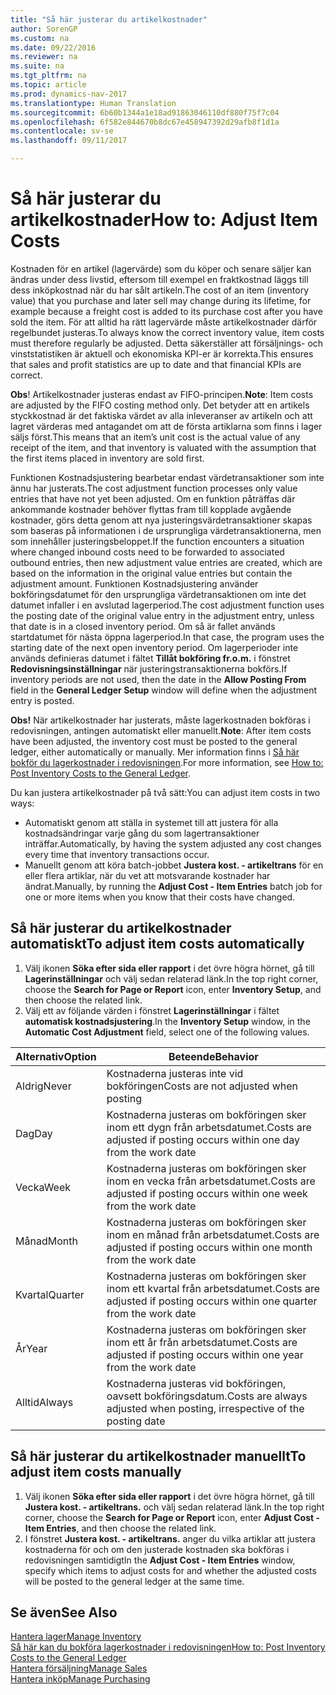 ```yaml
---
title: "Så här justerar du artikelkostnader"
author: SorenGP
ms.custom: na
ms.date: 09/22/2016
ms.reviewer: na
ms.suite: na
ms.tgt_pltfrm: na
ms.topic: article
ms.prod: dynamics-nav-2017
ms.translationtype: Human Translation
ms.sourcegitcommit: 6b60b1344a1e18ad91863046110df880f75f7c04
ms.openlocfilehash: 6f582e844670b8dc67e458947392d29afb8f1d1a
ms.contentlocale: sv-se
ms.lasthandoff: 09/11/2017

---
```


# <a name="how-to-adjust-item-costs"></a><span data-ttu-id="4cf3c-102">Så här justerar du artikelkostnader</span><span class="sxs-lookup"><span data-stu-id="4cf3c-102">How to: Adjust Item Costs</span></span>   
<span data-ttu-id="4cf3c-103">Kostnaden för en artikel (lagervärde) som du köper och senare säljer kan ändras under dess livstid, eftersom till exempel en fraktkostnad läggs till dess inköpkostnad när du har sålt artikeln.</span><span class="sxs-lookup"><span data-stu-id="4cf3c-103">The cost of an item (inventory value) that you purchase and later sell may change during its lifetime, for example because a freight cost is added to its purchase cost after you have sold the item.</span></span> <span data-ttu-id="4cf3c-104">För att alltid ha rätt lagervärde måste artikelkostnader därför regelbundet justeras.</span><span class="sxs-lookup"><span data-stu-id="4cf3c-104">To always know the correct inventory value, item costs must therefore regularly be adjusted.</span></span>
<span data-ttu-id="4cf3c-105">Detta säkerställer att försäljnings- och vinststatistiken är aktuell och ekonomiska KPI-er är korrekta.</span><span class="sxs-lookup"><span data-stu-id="4cf3c-105">This ensures that sales and profit statistics are up to date and that financial KPIs are correct.</span></span>

<span data-ttu-id="4cf3c-106">**Obs**! Artikelkostnader justeras endast av FIFO-principen.</span><span class="sxs-lookup"><span data-stu-id="4cf3c-106">**Note**: Item costs are adjusted by the FIFO costing method only.</span></span> <span data-ttu-id="4cf3c-107">Det betyder att en artikels styckkostnad är det faktiska värdet av alla inleveranser av artikeln och att lagret värderas med antagandet om att de första artiklarna som finns i lager säljs först.</span><span class="sxs-lookup"><span data-stu-id="4cf3c-107">This means that an item’s unit cost is the actual value of any receipt of the item, and that inventory is valuated with the assumption that the first items placed in inventory are sold first.</span></span>

<span data-ttu-id="4cf3c-108">Funktionen Kostnadsjustering bearbetar endast värdetransaktioner som inte ännu har justerats.</span><span class="sxs-lookup"><span data-stu-id="4cf3c-108">The cost adjustment function processes only value entries that have not yet been adjusted.</span></span> <span data-ttu-id="4cf3c-109">Om en funktion påträffas där ankommande kostnader behöver flyttas fram till kopplade avgående kostnader, görs detta genom att nya justeringsvärdetransaktioner skapas som baseras på informationen i de ursprungliga värdetransaktionerna, men som innehåller justeringsbeloppet.</span><span class="sxs-lookup"><span data-stu-id="4cf3c-109">If the function encounters a situation where changed inbound costs need to be forwarded to associated outbound entries, then new adjustment value entries are created, which are based on the information in the original value entries but contain the adjustment amount.</span></span> <span data-ttu-id="4cf3c-110">Funktionen Kostnadsjustering använder bokföringsdatumet för den ursprungliga värdetransaktionen om inte det datumet infaller i en avslutad lagerperiod.</span><span class="sxs-lookup"><span data-stu-id="4cf3c-110">The cost adjustment function uses the posting date of the original value entry in the adjustment entry, unless that date is in a closed inventory period.</span></span> <span data-ttu-id="4cf3c-111">Om så är fallet används startdatumet för nästa öppna lagerperiod.</span><span class="sxs-lookup"><span data-stu-id="4cf3c-111">In that case, the program uses the starting date of the next open inventory period.</span></span> <span data-ttu-id="4cf3c-112">Om lagerperioder inte används definieras datumet i fältet **Tillåt bokföring fr.o.m.** i fönstret **Redovisningsinställningar** när justeringstransaktionerna bokförs.</span><span class="sxs-lookup"><span data-stu-id="4cf3c-112">If inventory periods are not used, then the date in the **Allow Posting From** field in the **General Ledger Setup** window will define when the adjustment entry is posted.</span></span>

<span data-ttu-id="4cf3c-113">**Obs!** När artikelkostnader har justerats, måste lagerkostnaden bokföras i redovisningen, antingen automatiskt eller manuellt.</span><span class="sxs-lookup"><span data-stu-id="4cf3c-113">**Note**: After item costs have been adjusted, the inventory cost must be posted to the general ledger, either automatically or manually.</span></span> <span data-ttu-id="4cf3c-114">Mer information finns i [Så här bokför du lagerkostnader i redovisningen](inventory-how-post-inventory-cost-gl.md).</span><span class="sxs-lookup"><span data-stu-id="4cf3c-114">For more information, see [How to: Post Inventory Costs to the General Ledger](inventory-how-post-inventory-cost-gl.md).</span></span>

<span data-ttu-id="4cf3c-115">Du kan justera artikelkostnader på två sätt:</span><span class="sxs-lookup"><span data-stu-id="4cf3c-115">You can adjust item costs in two ways:</span></span>
 - <span data-ttu-id="4cf3c-116">Automatiskt genom att ställa in systemet till att justera för alla kostnadsändringar varje gång du som lagertransaktioner inträffar.</span><span class="sxs-lookup"><span data-stu-id="4cf3c-116">Automatically, by having the system adjusted any cost changes every time that inventory transactions occur.</span></span>
 - <span data-ttu-id="4cf3c-117">Manuellt genom att köra batch-jobbet **Justera kost. - artikeltrans** för en eller flera artiklar, när du vet att motsvarande kostnader har ändrat.</span><span class="sxs-lookup"><span data-stu-id="4cf3c-117">Manually, by running the **Adjust Cost - Item Entries** batch job for one or more items when you know that their costs have changed.</span></span>  

## <a name="to-adjust-item-costs-automatically"></a><span data-ttu-id="4cf3c-118">Så här justerar du artikelkostnader automatiskt</span><span class="sxs-lookup"><span data-stu-id="4cf3c-118">To adjust item costs automatically</span></span>
1. <span data-ttu-id="4cf3c-119">Välj ikonen **Söka efter sida eller rapport** i det övre högra hörnet, gå till **Lagerinställningar** och välj sedan relaterad länk.</span><span class="sxs-lookup"><span data-stu-id="4cf3c-119">In the top right corner, choose the **Search for Page or Report** icon, enter **Inventory Setup**, and then  choose the related link.</span></span>
2. <span data-ttu-id="4cf3c-120">Välj ett av följande värden i fönstret **Lagerinställningar** i fältet **automatisk kostnadsjustering**.</span><span class="sxs-lookup"><span data-stu-id="4cf3c-120">In the **Inventory Setup** window, in the **Automatic Cost Adjustment** field, select one of the following values.</span></span>

|<span data-ttu-id="4cf3c-121">Alternativ</span><span class="sxs-lookup"><span data-stu-id="4cf3c-121">Option</span></span> |<span data-ttu-id="4cf3c-122">Beteende</span><span class="sxs-lookup"><span data-stu-id="4cf3c-122">Behavior</span></span> |
|-------|---------|
|<span data-ttu-id="4cf3c-123">Aldrig</span><span class="sxs-lookup"><span data-stu-id="4cf3c-123">Never</span></span>|<span data-ttu-id="4cf3c-124">Kostnaderna justeras inte vid bokföringen</span><span class="sxs-lookup"><span data-stu-id="4cf3c-124">Costs are not adjusted when posting</span></span>|
|<span data-ttu-id="4cf3c-125">Dag</span><span class="sxs-lookup"><span data-stu-id="4cf3c-125">Day</span></span>|<span data-ttu-id="4cf3c-126">Kostnaderna justeras om bokföringen sker inom ett dygn från arbetsdatumet.</span><span class="sxs-lookup"><span data-stu-id="4cf3c-126">Costs are adjusted if posting occurs within one day from the work date</span></span>|
|<span data-ttu-id="4cf3c-127">Vecka</span><span class="sxs-lookup"><span data-stu-id="4cf3c-127">Week</span></span>|<span data-ttu-id="4cf3c-128">Kostnaderna justeras om bokföringen sker inom en vecka från arbetsdatumet.</span><span class="sxs-lookup"><span data-stu-id="4cf3c-128">Costs are adjusted if posting occurs within one week from the work date</span></span>|
|<span data-ttu-id="4cf3c-129">Månad</span><span class="sxs-lookup"><span data-stu-id="4cf3c-129">Month</span></span>|<span data-ttu-id="4cf3c-130">Kostnaderna justeras om bokföringen sker inom en månad från arbetsdatumet.</span><span class="sxs-lookup"><span data-stu-id="4cf3c-130">Costs are adjusted if posting occurs within one month from the work date</span></span>|
|<span data-ttu-id="4cf3c-131">Kvartal</span><span class="sxs-lookup"><span data-stu-id="4cf3c-131">Quarter</span></span>|<span data-ttu-id="4cf3c-132">Kostnaderna justeras om bokföringen sker inom ett kvartal från arbetsdatumet.</span><span class="sxs-lookup"><span data-stu-id="4cf3c-132">Costs are adjusted if posting occurs within one quarter from the work date</span></span>|
|<span data-ttu-id="4cf3c-133">År</span><span class="sxs-lookup"><span data-stu-id="4cf3c-133">Year</span></span>|<span data-ttu-id="4cf3c-134">Kostnaderna justeras om bokföringen sker inom ett år från arbetsdatumet.</span><span class="sxs-lookup"><span data-stu-id="4cf3c-134">Costs are adjusted if posting occurs within one year from the work date</span></span>|
|<span data-ttu-id="4cf3c-135">Alltid</span><span class="sxs-lookup"><span data-stu-id="4cf3c-135">Always</span></span>|<span data-ttu-id="4cf3c-136">Kostnaderna justeras vid bokföringen, oavsett bokföringsdatum.</span><span class="sxs-lookup"><span data-stu-id="4cf3c-136">Costs are always adjusted when posting, irrespective of the posting date</span></span>|

## <a name="to-adjust-item-costs-manually"></a><span data-ttu-id="4cf3c-137">Så här justerar du artikelkostnader manuellt</span><span class="sxs-lookup"><span data-stu-id="4cf3c-137">To adjust item costs manually</span></span>
1. <span data-ttu-id="4cf3c-138">Välj ikonen **Söka efter sida eller rapport** i det övre högra hörnet, gå till **Justera kost. - artikeltrans.** och välj sedan relaterad länk.</span><span class="sxs-lookup"><span data-stu-id="4cf3c-138">In the top right corner, choose the **Search for Page or Report** icon, enter **Adjust Cost - Item Entries**, and then choose the related link.</span></span>
2. <span data-ttu-id="4cf3c-139">I fönstret **Justera kost. - artikeltrans.** anger du vilka artiklar att justera kostnaderna för och om den justerade kostnaden ska bokföras i redovisningen samtidigt</span><span class="sxs-lookup"><span data-stu-id="4cf3c-139">In the **Adjust Cost - Item Entries** window, specify which items to adjust costs for and whether the adjusted costs will be posted to the general ledger at the same time.</span></span>

## <a name="see-also"></a><span data-ttu-id="4cf3c-140">Se även</span><span class="sxs-lookup"><span data-stu-id="4cf3c-140">See Also</span></span>
[<span data-ttu-id="4cf3c-141">Hantera lager</span><span class="sxs-lookup"><span data-stu-id="4cf3c-141">Manage Inventory</span></span>](inventory-manage-inventory.md)  
[<span data-ttu-id="4cf3c-142">Så här kan du bokföra lagerkostnader i redovisningen</span><span class="sxs-lookup"><span data-stu-id="4cf3c-142">How to: Post Inventory Costs to the General Ledger</span></span>](inventory-how-post-inventory-cost-gl.md)  
[<span data-ttu-id="4cf3c-143">Hantera försäljning</span><span class="sxs-lookup"><span data-stu-id="4cf3c-143">Manage Sales</span></span>](sales-manage-sales.md)  
[<span data-ttu-id="4cf3c-144">Hantera inköp</span><span class="sxs-lookup"><span data-stu-id="4cf3c-144">Manage Purchasing</span></span>](purchasing-manage-purchasing.md)

